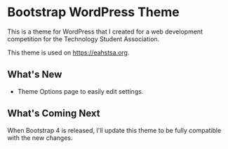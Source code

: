 # Bootstrap WordPress Theme
This is a theme for WordPress that I created for a web development competition for the Technology Student Association.

This theme is used on https://eahstsa.org.

## What's New
* Theme Options page to easily edit settings.

## What's Coming Next
When Bootstrap 4 is released, I'll update this theme to be fully compatible with the new changes.
